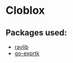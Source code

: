 # Cloblox



## Packages used:
- [raylib](https://github.com/gen2brain/raylib-go)
- [go-exprtk](https://github.com/Pramod-Devireddy/go-exprtk)
